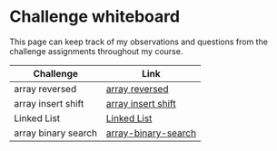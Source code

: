 
<!-- ## [array reversed](./array-reverse/README.md)

## [array insert shift](./array-insert-shift/README.MD)

|              |           |
|--------------|-----------|
| array reversed |  [array reversed](./array-reverse/README.md) |
| array insert shift | [array insert shift](./array-insert-shift/README.MD)  |
 -->

# Challenge whiteboard

This page can keep track of my observations and questions from the challenge assignments throughout my course.

| **Challenge**      | **Link**|
| -----------      | ----------- |
| array reversed | [array reversed](./array-reverse/README.md) |
| array insert shift | [array insert shift](./array-insert-shift/README.MD) |
| Linked List | [Linked List](./linked-list/README.md) |
| array binary search | [array-binary-search](./array-binary-search/README.md) |
